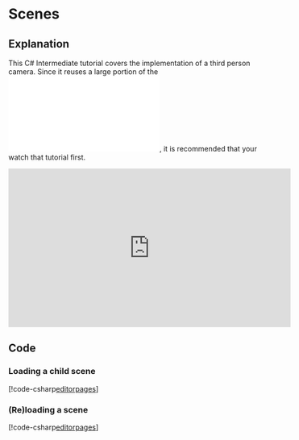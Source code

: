 # Scenes

## Explanation
This C# Intermediate tutorial covers the implementation of a third person camera. Since it reuses a large portion of the ![First person camera](first-person-camera.md), it is recommended that your watch that tutorial first.

<iframe width="560" height="315" src="https://www.youtube.com/embed/2N6NhijZuJk" frameborder="0" allow="accelerometer; autoplay; encrypted-media; gyroscope; picture-in-picture" allowfullscreen></iframe>


## Code
### Loading a child scene
[!code-csharp[editorpages](..\..\..\..\stride\samples\Tutorials\CSharpIntermediate\CSharpIntermediate\CSharpIntermediate.Game\06_Scenes\LoadChildScene.cs)]

### (Re)loading a scene
[!code-csharp[editorpages](..\..\..\..\stride\samples\Tutorials\CSharpIntermediate\CSharpIntermediate\CSharpIntermediate.Game\06_Scenes\LoadScene.cs)]
